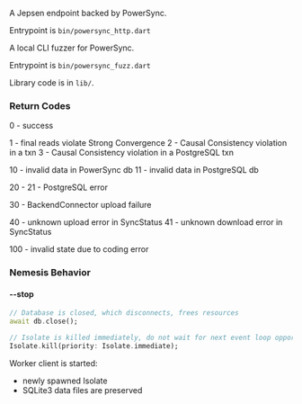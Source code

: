 A Jepsen endpoint backed by PowerSync.

Entrypoint is `bin/powersync_http.dart`


A local CLI fuzzer for PowerSync.

Entrypoint is `bin/powersync_fuzz.dart`


Library code is in `lib/`.

### Return Codes

0 - success

1 - final reads violate Strong Convergence
2 - Causal Consistency violation in a txn
3 - Causal Consistency violation in a PostgreSQL txn 

10 - invalid data in PowerSync db
11 - invalid data in PostgreSQL db

20 - 
21 - PostgreSQL error

30 - BackendConnector upload failure

40 - unknown upload error in SyncStatus
41 - unknown download error in SyncStatus

100 - invalid state due to coding error

### Nemesis Behavior

#### --stop

```dart
// Database is closed, which disconnects, frees resources
await db.close();

// Isolate is killed immediately, do not wait for next event loop opportunity
Isolate.kill(priority: Isolate.immediate);
```

Worker client is started:
  - newly spawned Isolate
  - SQLite3 data files are preserved
